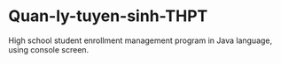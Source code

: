 # Quan-ly-tuyen-sinh-THPT
High school student enrollment management program in Java language, using console screen.
